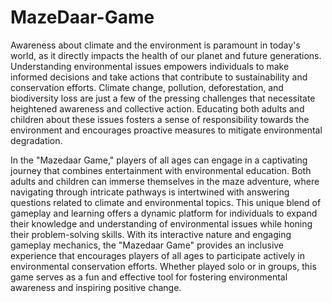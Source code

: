 # MazeDaar-Game
Awareness about climate and the environment is paramount in today's world, as it directly impacts the health of our planet and future generations. Understanding environmental issues empowers individuals to make informed decisions and take actions that contribute to sustainability and conservation efforts. Climate change, pollution, deforestation, and biodiversity loss are just a few of the pressing challenges that necessitate heightened awareness and collective action. Educating both adults and children about these issues fosters a sense of responsibility towards the environment and encourages proactive measures to mitigate environmental degradation.

In the "Mazedaar Game," players of all ages can engage in a captivating journey that combines entertainment with environmental education. Both adults and children can immerse themselves in the maze adventure, where navigating through intricate pathways is intertwined with answering questions related to climate and environmental topics. This unique blend of gameplay and learning offers a dynamic platform for individuals to expand their knowledge and understanding of environmental issues while honing their problem-solving skills. With its interactive nature and engaging gameplay mechanics, the "Mazedaar Game" provides an inclusive experience that encourages players of all ages to participate actively in environmental conservation efforts. Whether played solo or in groups, this game serves as a fun and effective tool for fostering environmental awareness and inspiring positive change.

